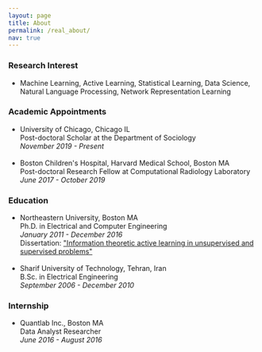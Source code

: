 ```yaml
---
layout: page
title: About
permalink: /real_about/
nav: true
---
```


<h3><b> Research Interest </b></h3>
<ul>
    <li>Machine Learning, Active Learning, Statistical Learning, Data Science, Natural Language Processing, Network Representation Learning</li>
</ul>

<h3><b> Academic Appointments </b></h3>
<ul>
    <li>University of Chicago, Chicago IL</li>
    Post-doctoral Scholar at the Department of Sociology
    <br><em>November 2019 - Present</em>
    <br>  <br>
    <li>Boston Children's Hospital, Harvard Medical School, Boston MA</li>
    Post-doctoral Research Fellow at Computational Radiology Laboratory
    <br><em>June 2017 - October 2019 </em>
</ul>


<h3><b> Education </b></h3>
<ul>
    <li>Northeastern University, Boston MA</li>
    Ph.D. in Electrical and Computer Engineering
    <br><em>January 2011 - December 2016</em>
    <br>Dissertation: <a href="https://www.proquest.com/docview/1874468873?pq-origsite=gscholar&fromopenview=true">"Information theoretic active learning in unsupervised and supervised problems"</a>
    <br>  <br>
    <li>Sharif University of Technology, Tehran, Iran</li>
    B.Sc. in Electrical Engineering
    <br><em>September 2006 - December 2010 </em>
</ul>

<h3><b> Internship </b></h3>
<ul>
    <li>Quantlab Inc., Boston MA</li>
    Data Analyst Researcher
    <br><em>June 2016 - August 2016</em>
</ul>